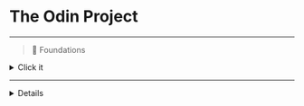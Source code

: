 # The Odin Project

---

>📍 Foundations

<details>
<summary>Click it</summary>
  
<hr>

| Project    | Topic              |                                                      Repository                                                    | Live Preview                                                                          |
|------------|--------------------|--------------------------------------------------------------------------------------------------------------------|---------------------------------------------------------------------------------------|
|   Recipes  |  HTML Foundations  | [link]( https://github.com/Albert-Santiago/THE_ODIN_PROJECT/tree/main/odin_recipes)                            |     [Demo]( https://albert-santiago.github.io/THE_ODIN_PROJECT/odin_recipes)          |
|     2      |                    |                                                                                                                    |                                                                                       |
|     3      |                    |                                                                                                                    |                                                                                       | 
|     4      |                    |                                                                                                                    |                                                                                       | 
|     5      |                    |                                                                                                                    |                                                                                       | 
|     6      |                    |                                                                                                                    |                                                                                       | 
|     7      |                    |                                                                                                                    |                                                                                       | 
|     8      |                    |                                                                                                                    |                                                                                       | 
|     9      |                    |                                                                                                                    |                                                                                       | 
|     10     |                    |                                                                                                                    |                                                                                       | 
|     11     |                    |                                                                                                                    |                                                                                       | 
|     12     |                    |                                                                                                                    |                                                                                       | 
|     13     |                    |                                                                                                                    |                                                                                       | 
|     14     |                    |                                                                                                                    |                                                                                       | 
|     15     |                    |                                                                                                                    |                                                                                       | 
|     16     |                    |                                                                                                                    |                                                                                       | 
|     17     |                    |                                                                                                                    |                                                                                       | 
|     18     |                    |                                                                                                                    |                                                                                       | 


</details>

---

<details>
